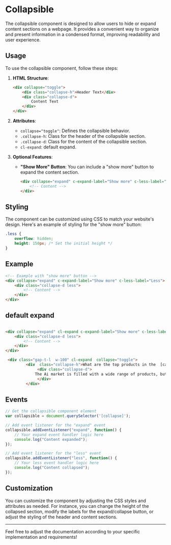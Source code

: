 # Collapsible 

The collapsible component is designed to allow users to hide or expand content sections on a webpage. It provides a convenient way to organize and present information in a condensed format, improving readability and user experience.

## Usage

To use the collapsible component, follow these steps:

1. **HTML Structure**:
   ```html
   <div collapse="toggle"> 
       <div class="collapse-h">Header Text</div>
       <div class="collapse-d">
           Content Text
       </div>
   </div>
   ```

2. **Attributes**:
   - `collapse="toggle"`: Defines the collapsible behavior.
   - `.collapse-h`: Class for the header of the collapsible section.
   - `.collapse-d`: Class for the content of the collapsible section.
   - `cl-expand`: default expand.

3. **Optional Features**:
   - **"Show More" Button**: You can include a "show more" button to expand the content section.
     ```html
     <div collapse="expand" c-expand-label="Show more" c-less-label="Less">
         <!-- Content -->
     </div>
     ```

## Styling

The component can be customized using CSS to match your website's design. Here's an example of styling for the "show more" button:

```css
.less {
    overflow: hidden;
    height: 150px; /* Set the initial height */
}
```

## Example

```html
<!-- Example with "show more" button -->
<div collapse="expand" c-expand-label="Show more" c-less-label="Less">
    <div class="collapse-d less">
        <!-- Content -->
    </div>
</div>
```
## default expand
```html

<div collapse="expand" cl-expand c-expand-label="Show more" c-less-label="Less">
    <div class="collapse-d less">
        <!-- Content -->
    </div>
</div>
```
```html
 <div class="gap-t-l  w-100" cl-expand  collapse="toggle"> 
         <div  class="collapse-h">What are the top products in the  [category] market right now?</div>
              <div class="collapse-d">
             The Ai market is filled with a wide range of products, but a few stand out as the top choices among consumers
              </div>
         </div>
```


## Events
```js
// Get the collapsible component element
var collapsible = document.querySelector('[collapse]');

// Add event listener for the "expand" event
collapsible.addEventListener("expand", function() {
    // Your expand event handler logic here
    console.log("Content expanded");
});

// Add event listener for the "less" event
collapsible.addEventListener("less", function() {
    // Your less event handler logic here
    console.log("Content collapsed");
});

```

## Customization

You can customize the component by adjusting the CSS styles and attributes as needed. For instance, you can change the height of the collapsed section, modify the labels for the expand/collapse button, or adjust the styling of the header and content sections.

---

Feel free to adjust the documentation according to your specific implementation and requirements!

